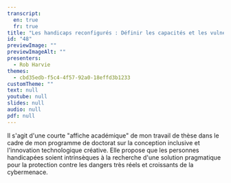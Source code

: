 ```yaml
---
transcript:
  en: true
  fr: true
title: "Les handicaps reconfigurés : Définir les capacités et les vulnérabilités humaines à l'ère de la cybermenace"
id: "48"
previewImage: ""
previewImageAlt: ""
presenters:
  - Rob Harvie
themes:
  - cbd35edb-f5c4-4f57-92a0-18effd3b1233
customTheme: ""
text: null
youtube: null
slides: null
audio: null
pdf: null
---
```

Il s'agit d'une courte "affiche académique" de mon travail de thèse dans le cadre de mon programme de doctorat sur la conception inclusive et l'innovation technologique créative. Elle propose que les personnes handicapées soient intrinsèques à la recherche d'une solution pragmatique pour la protection contre les dangers très réels et croissants de la cybermenace.
